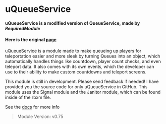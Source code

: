 # uQueueService
#### uQueueService is a modified version of QueueService, made by ___RequiredModule___
#### Here is the original [page](https://devforum.roblox.com/t/queueservice-a-simple-module-for-all-your-queuing-needs/723074)

uQueueService is a module made to make queueing up players for teleportation easier and more sleek by turning Queues into an object, which automatically handles things like countdown, player count checks, and even teleport data. It also comes with its own events, which the developer can use to their ability to make custom countdowns and teleport screens.

This module is still in development. Please send feedback if needed!
I have provided you the source code for only uQueueService in GitHub. This module uses the Signal module and the Janitor module, which can be found inside of the rbxm file.

See the [docs](https://github.com/untroublee/uQueueService/wiki) for more info

> Module Version: v0.75
